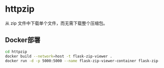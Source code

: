 # httpzip

从 zip 文件中下载单个文件，而无需下载整个压缩包。

## Docker部署

```bash
cd httpzip
docker build --network=host -t flask-zip-viewer .
docker run -d -p 5000:5000 --name flask-zip-viewer-container flask-zip-viewer
```
